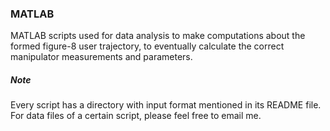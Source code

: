 ### MATLAB

MATLAB scripts used for data analysis to make computations about the formed figure-8 user trajectory, to eventually calculate the correct manipulator measurements and parameters. 

##### Note

Every script has a directory with input format mentioned in its README file. For data files of a certain script, please feel free to email me.